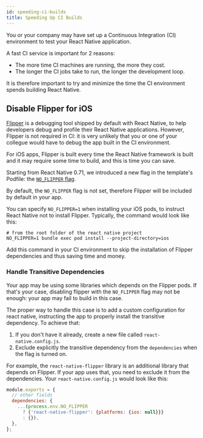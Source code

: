 ```yaml
---
id: speeding-ci-builds
title: Speeding Up CI Builds
---
```


You or your company may have set up a Continuous Integration (CI) environment to test your React Native application.

A fast CI service is important for 2 reasons:

- The more time CI machines are running, the more they cost.
- The longer the CI jobs take to run, the longer the development loop.

It is therefore important to try and minimize the time the CI environment spends building React Native.

## Disable Flipper for iOS

[Flipper](https://github.com/facebook/flipper) is a debugging tool shipped by default with React Native, to help developers debug and profile their React Native applications. However, Flipper is not required in CI: it is very unlikely that you or one of your collegue would have to debug the app built in the CI environment.

For iOS apps, Flipper is built every time the React Native framework is built and it may require some time to build, and this is time you can save.

Starting from React Native 0.71, we introduced a new flag in the template's Podfile: the [`NO_FLIPPER` flag](https://github.com/facebook/react-native/blob/main/template/ios/Podfile#L7).

By default, the `NO_FLIPPER` flag is not set, therefore Flipper will be included by default in your app.

You can specify `NO_FLIPPER=1` when installing your iOS pods, to instruct React Native not to install Flipper. Typically, the command would look like this:

```shell
# from the root folder of the react native project
NO_FLIPPER=1 bundle exec pod install --project-directory=ios
```

Add this command in your CI environment to skip the installation of Flipper dependencies and thus saving time and money.

### Handle Transitive Dependencies

Your app may be using some libraries which depends on the Flipper pods. If that's your case, disabling flipper with the `NO_FLIPPER` flag may not be enough: your app may fail to build in this case.

The proper way to handle this case is to add a custom configuration for react native, instructing the app to properly install the transitive dependency. To achieve that:

1. If you don't have it already, create a new file called `react-native.config.js`.
2. Exclude explicitly the transitive dependency from the `dependencies` when the flag is turned on.

For example, the `react-native-flipper` library is an additional library that depends on Flipper. If your app uses that, you need to exclude it from the dependencies. Your `react-native.config.js` would look like this:

```js title="react-native.config.js"
module.exports = {
  // other fields
  dependencies: {
    ...(process.env.NO_FLIPPER
      ? {'react-native-flipper': {platforms: {ios: null}}}
      : {}),
  },
};
```
